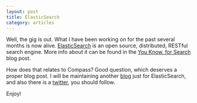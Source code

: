 ```yaml
---
layout: post
title: ElasticSearch
category: articles
---
```


Well, the gig is out. What I have been working on for the past several months is now alive. [ElasticSearch](http://elasticsearch.org) is an open source, distributed, RESTful search engine. More info about it can be found in the [You Know, for Search](http://www.elasticsearch.org/blog/you-know-for-search/) blog post.

How does that relates to Compass? Good question, which deserves a proper blog post. I will be maintaining another [blog](http://www.elasticsearch.org/blog/) just for ElasticSearch, and also there is a [twitter](http://twitter.com/elasticsearch), you should follow.

Enjoy!